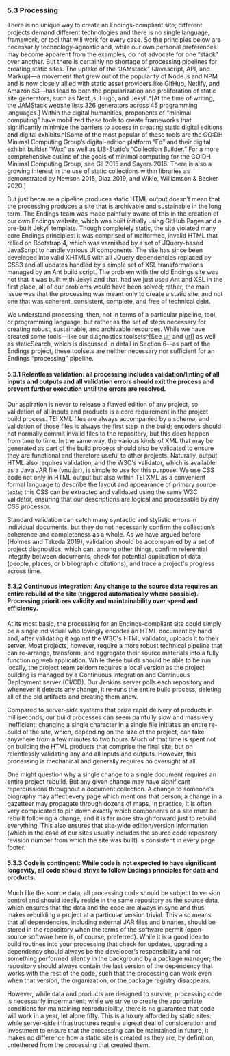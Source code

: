 
### 5.3 Processing 

There is no unique way to create an Endings-compliant site; different projects demand different technologies and there is no single language, framework, or tool that will work for every case. So the principles below are necessarily technology-agnostic and, while our own personal preferences may become apparent from the examples, do not advocate for one “stack” over another. But there is certainly no shortage of processing pipelines for creating static sites. The uptake of the “JAMstack” (Javascript, API, and Markup)—a movement that grew out of the popularity of Node.js and NPM and is now closely allied with static asset providers like GitHub, Netlify, and Amazon S3—has lead to both the popularization and proliferation of static site generators, such as Next.js, Hugo, and Jekyll.^[At the time of writing, the JAMStack website lists 326 generators across 45 programming languages.] Within the digital humanities, proponents of “minimal computing” have mobilized these tools to create frameworks that significantly minimize the barriers to access in creating static digital editions and digital exhibits.^[Some of the most popular of these tools are the GO:DH Minimal Computing Group’s digital-edition platform “Ed” and their digital exhibit builder “Wax” as well as LIB-Static’s “Collection Builder.” For a more comprehensive outline of the goals of minimal computing for the GO:DH Minimal Computing Group, see Gil 2015 and Sayers 2016. There is also a growing interest in the use of static collections within libraries as demonstrated by Newson 2015, Diaz 2019, and Wikle, Williamson & Becker 2020.]

But just because a pipeline produces static HTML output doesn’t mean that the processing produces a site that is archivable and sustainable in the long term. The Endings team was made painfully aware of this in the creation of our own Endings website, which was built initially using GitHub Pages and a pre-built Jekyll template. Though completely static, the site violated many core Endings principles: it was comprised of malformed, invalid HTML that relied on Bootstrap 4, which was varnished by a set of JQuery-based JavaScript to handle various UI components. The site has since been developed into valid XHTML5 with all JQuery dependencies replaced by CSS3 and all updates handled by a simple set of XSL transformations managed by an Ant build script. The problem with the old Endings site was not that it was built with Jekyll and that, had we just used Ant and XSL in the first place, all of our problems would have been solved; rather, the main issue was that the processing was meant only to create a static site, and not one that was coherent, consistent, complete, and free of technical debt.

We understand processing, then, not in terms of a particular pipeline, tool, or programming language, but rather as the set of steps necessary for creating robust, sustainable, and archivable resources. While we have created some tools—like our diagnostics toolsets^[See [url](https://github.com/projectEndings/diagnostics) and [url](https://github.com/projectEndings/html_diagnostics)] as well as staticSearch, which is discussed in detail in Section 6—as part of the Endings project, these toolsets are neither necessary nor sufficient for an Endings “processing” pipeline. 

#### 5.3.1 Relentless validation: all processing includes validation/linting of all inputs and outputs and all validation errors should exit the process and prevent further execution until the errors are resolved.

Our aspiration is never to release a flawed edition of any project, so validation of all inputs and products is a core requirement in the project build process. TEI XML files are always accompanied by a schema, and validation of those files is always the first step in the build; encoders should not normally commit invalid files to the repository, but this does happen from time to time. In the same way, the various kinds of XML that may be generated as part of the build process should also be validated to ensure they are functional and therefore useful to other projects. Naturally, output HTML also requires validation, and the W3C's validator, which is available as a Java JAR file (vnu.jar), is simple to use for this purpose. We use CSS code not only in HTML output but also within TEI XML as a convenient formal language to describe the layout and appearance of primary source texts; this CSS can be extracted and validated using the same W3C validator, ensuring that our descriptions are logical and processable by any CSS processor. 

Standard validation can catch many syntactic and stylistic errors in individual documents, but they do not necessarily confirm the collection’s coherence and completeness as a whole. As we have argued before (Holmes and Takeda 2019), validation should be accompanied by a set of project diagnostics, which can, among other things, confirm referential integrity between documents, check for potential duplication of data (people, places, or bibliographic citations), and trace a project's progress across time. 

#### 5.3.2 Continuous integration: Any change to the source data requires an entire rebuild of the site (triggered automatically where possible). Processing prioritizes validity and maintainability over speed and efficiency.

At its most basic, the processing for an Endings-compliant site could simply be a single individual who lovingly encodes an HTML document by hand and, after validating it against the W3C's HTML validator, uploads it to their server. Most projects, however, require a more robust technical pipeline that can re-arrange, transform, and aggregate their source materials into a fully functioning web application. While these builds should be able to be run locally, the project team seldom requires a local version as the project building is managed by a Continuous Integration and Continuous Deployment server (CI/CD). Our Jenkins server polls each repository and whenever it detects any change, it re-runs the entire build process, deleting all of the old artifacts and creating them anew. 

Compared to server-side systems that prize rapid delivery of products in milliseconds, our build processes can seem painfully slow and massively inefficient: changing a single character in a single file initiates an entire re-build of the site, which, depending on the size of the project, can take anywhere from a few minutes to two hours. Much of that time is spent not on building the HTML products that comprise the final site, but on relentlessly validating any and all inputs and outputs. However, this processing is mechanical and generally requires no oversight at all.

One might question why a single change to a single document requires an entire project rebuild. But any given change may have significant repercussions throughout a document collection. A change to someone’s biography may affect every page which mentions that person; a change in a gazetteer may propagate through dozens of maps. In practice, it is often very complicated to pin down exactly which components of a site must be rebuilt following a change, and it is far more straightforward just to rebuild everything. This also ensures that site-wide edition/version information (which in the case of our sites usually includes the source code repository revision number from which the site was built) is consistent in every page footer.

#### 5.3.3 Code is contingent: While code is not expected to have significant longevity, all code should strive to follow Endings principles for data and products. 

Much like the source data, all processing code should be subject to version control and should ideally reside in the same repository as the source data, which ensures that the data and the code are always in sync and thus makes rebuilding a project at a particular version trivial. This also means that all dependencies, including external JAR files and binaries, should be stored in the repository when the terms of the software permit (open-source software here is, of course, preferred). While it is a good idea to build routines into your processing that check for updates, upgrading a dependency should always be the developer’s responsibility and not something performed silently in the background by a package manager; the repository should always contain the last version of the dependency that works with the rest of the code, such that the processing can work even when that version, the organization, or the package registry disappears. 

However, while data and products are designed to survive, processing code is necessarily impermanent; while we strive to create the appropriate conditions for maintaining reproducibility, there is no guarantee that code will work in a year, let alone fifty. This is a luxury afforded by static sites: while server-side infrastructures require a great deal of consideration and investment to ensure that the processing can be maintained in future, it makes no difference how a static site is created as they are, by definition, untethered from the processing that created them. 

